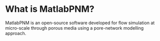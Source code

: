 # What is MatlabPNM?

MatlabPNM is an open-source software developed for flow simulation at micro-scale through porous media using a pore-network modelling approach. 


